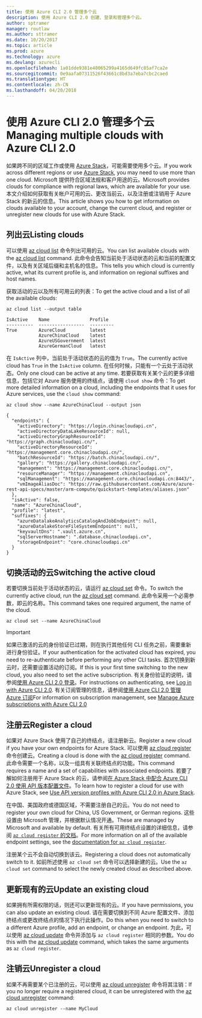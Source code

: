 ```yaml
---
title: 使用 Azure CLI 2.0 管理多个云
description: 使用 Azure CLI 2.0 创建、登录和管理多个云。
author: sptramer
manager: routlaw
ms.author: sttramer
ms.date: 10/20/2017
ms.topic: article
ms.prod: azure
ms.technology: azure
ms.devlang: azurecli
ms.openlocfilehash: 1a01dde9381e40065299a4165d649fc85af7ca2e
ms.sourcegitcommit: 0e9aafa07311526f43661c8bd3a7eba7cbc2caed
ms.translationtype: HT
ms.contentlocale: zh-CN
ms.lasthandoff: 04/20/2018
---
```

# <a name="managing-multiple-clouds-with-azure-cli-20"></a><span data-ttu-id="2abb2-103">使用 Azure CLI 2.0 管理多个云</span><span class="sxs-lookup"><span data-stu-id="2abb2-103">Managing multiple clouds with Azure CLI 2.0</span></span>

<span data-ttu-id="2abb2-104">如果跨不同的区域工作或使用 [Azure Stack](https://docs.microsoft.com/azure/azure-stack/user/)，可能需要使用多个云。</span><span class="sxs-lookup"><span data-stu-id="2abb2-104">If you work across different regions or use [Azure Stack](https://docs.microsoft.com/azure/azure-stack/user/), you may need to use more than one cloud.</span></span> <span data-ttu-id="2abb2-105">Microsoft 提供符合区域法规和客户用途的云。</span><span class="sxs-lookup"><span data-stu-id="2abb2-105">Microsoft provides clouds for compliance with regional laws, which are available for your use.</span></span> <span data-ttu-id="2abb2-106">本文介绍如何获取有关帐户可用的云、更改当前云，以及注册或注销用于 Azure Stack 的新云的信息。</span><span class="sxs-lookup"><span data-stu-id="2abb2-106">This article shows you how to get information on clouds available to your account, change the current cloud, and register or unregister new clouds for use with Azure Stack.</span></span>

## <a name="listing-clouds"></a><span data-ttu-id="2abb2-107">列出云</span><span class="sxs-lookup"><span data-stu-id="2abb2-107">Listing clouds</span></span>

<span data-ttu-id="2abb2-108">可以使用 [az cloud list](/cli/azure/cloud#az-cloud-list) 命令列出可用的云。</span><span class="sxs-lookup"><span data-stu-id="2abb2-108">You can list available clouds with the [az cloud list](/cli/azure/cloud#az-cloud-list) command.</span></span> <span data-ttu-id="2abb2-109">此命令会告知当前处于活动状态的云和当前的配置文件，以及有关区域后缀和主机名的信息。</span><span class="sxs-lookup"><span data-stu-id="2abb2-109">This tells you which cloud is currently active, what its current profile is, and information on regional suffixes and host names.</span></span>

<span data-ttu-id="2abb2-110">获取活动的云以及所有可用云的列表：</span><span class="sxs-lookup"><span data-stu-id="2abb2-110">To get the active cloud and a list of all the available clouds:</span></span>

```azurecli
az cloud list --output table
```

```output
IsActive    Name               Profile
----------  -----------------  ---------
True        AzureCloud         latest
            AzureChinaCloud    latest
            AzureUSGovernment  latest
            AzureGermanCloud   latest
```

<span data-ttu-id="2abb2-111">在 `IsActive` 列中，当前处于活动状态的云的值为 `True`。</span><span class="sxs-lookup"><span data-stu-id="2abb2-111">The currently active cloud has `True` in the `IsActive` column.</span></span> <span data-ttu-id="2abb2-112">在任何时候，只能有一个云处于活动状态。</span><span class="sxs-lookup"><span data-stu-id="2abb2-112">Only one cloud can be active at any time.</span></span> <span data-ttu-id="2abb2-113">若要获取有关某个云的更多详细信息，包括它对 Azure 服务使用的终结点，请使用 `cloud show` 命令：</span><span class="sxs-lookup"><span data-stu-id="2abb2-113">To get more detailed information on a cloud, including the endpoints that it uses for Azure services, use the `cloud show` command:</span></span>

```azurecli
az cloud show --name AzureChinaCloud --output json
```

```output
{
  "endpoints": {
    "activeDirectory": "https://login.chinacloudapi.cn",
    "activeDirectoryDataLakeResourceId": null,
    "activeDirectoryGraphResourceId": "https://graph.chinacloudapi.cn/",
    "activeDirectoryResourceId": "https://management.core.chinacloudapi.cn/",
    "batchResourceId": "https://batch.chinacloudapi.cn/",
    "gallery": "https://gallery.chinacloudapi.cn/",
    "management": "https://management.core.chinacloudapi.cn/",
    "resourceManager": "https://management.chinacloudapi.cn",
    "sqlManagement": "https://management.core.chinacloudapi.cn:8443/",
    "vmImageAliasDoc": "https://raw.githubusercontent.com/Azure/azure-rest-api-specs/master/arm-compute/quickstart-templates/aliases.json"
  },
  "isActive": false,
  "name": "AzureChinaCloud",
  "profile": "latest",
  "suffixes": {
    "azureDatalakeAnalyticsCatalogAndJobEndpoint": null,
    "azureDatalakeStoreFileSystemEndpoint": null,
    "keyvaultDns": ".vault.azure.cn",
    "sqlServerHostname": ".database.chinacloudapi.cn",
    "storageEndpoint": "core.chinacloudapi.cn"
  }
}
```

## <a name="switching-the-active-cloud"></a><span data-ttu-id="2abb2-114">切换活动的云</span><span class="sxs-lookup"><span data-stu-id="2abb2-114">Switching the active cloud</span></span>

<span data-ttu-id="2abb2-115">若要切换当前处于活动状态的云，请运行 [az cloud set](/cli/azure/cloud#az-cloud-set) 命令。</span><span class="sxs-lookup"><span data-stu-id="2abb2-115">To switch the currently active cloud, run the [az cloud set](/cli/azure/cloud#az-cloud-set) command.</span></span> <span data-ttu-id="2abb2-116">此命令采用一个必需参数，即云的名称。</span><span class="sxs-lookup"><span data-stu-id="2abb2-116">This command takes one required argument, the name of the cloud.</span></span>

```azurecli
az cloud set --name AzureChinaCloud
```

> [!IMPORTANT]
> <span data-ttu-id="2abb2-117">如果已激活的云的身份验证已过期，则在执行其他任何 CLI 任务之前，需要重新进行身份验证。</span><span class="sxs-lookup"><span data-stu-id="2abb2-117">If your authentication for the activated cloud has expired, you need to re-authenticate before performing any other CLI tasks.</span></span> <span data-ttu-id="2abb2-118">首次切换到新云时，还需要设置活动的订阅。</span><span class="sxs-lookup"><span data-stu-id="2abb2-118">If this is your first time switching to the new cloud, you also need to set the active subscription.</span></span>
> <span data-ttu-id="2abb2-119">有关身份验证的说明，请参阅[使用 Azure CLI 2.0 登录](authenticate-azure-cli.md)。</span><span class="sxs-lookup"><span data-stu-id="2abb2-119">For instructions on authenticating, see [Log in with Azure CLI 2.0](authenticate-azure-cli.md).</span></span> <span data-ttu-id="2abb2-120">有关订阅管理的信息，请参阅[使用 Azure CLI 2.0 管理 Azure 订阅](manage-azure-subscriptions-azure-cli.md)</span><span class="sxs-lookup"><span data-stu-id="2abb2-120">For information on subscription management, see [Manage Azure subscriptions with Azure CLI 2.0](manage-azure-subscriptions-azure-cli.md)</span></span>

## <a name="register-a-cloud"></a><span data-ttu-id="2abb2-121">注册云</span><span class="sxs-lookup"><span data-stu-id="2abb2-121">Register a cloud</span></span>

<span data-ttu-id="2abb2-122">如果对 Azure Stack 使用了自己的终结点，请注册新云。</span><span class="sxs-lookup"><span data-stu-id="2abb2-122">Register a new cloud if you have your own endpoints for Azure Stack.</span></span> <span data-ttu-id="2abb2-123">可以使用 [az cloud register](/cli/azure/cloud#az-cloud-register) 命令创建云。</span><span class="sxs-lookup"><span data-stu-id="2abb2-123">Creating a cloud is done with the [az cloud register](/cli/azure/cloud#az-cloud-register) command.</span></span> <span data-ttu-id="2abb2-124">此命令需要一个名称，以及一组具有关联终结点的功能。</span><span class="sxs-lookup"><span data-stu-id="2abb2-124">This command requires a name and a set of capabilities with associated endpoints.</span></span> <span data-ttu-id="2abb2-125">若要了解如何注册用于 Azure Stack 的云，请参阅[在 Azure Stack 中配合 Azure CLI 2.0 使用 API 版本配置文件](/azure/azure-stack/user/azure-stack-version-profiles-azurecli2#connect-to-azure-stack)。</span><span class="sxs-lookup"><span data-stu-id="2abb2-125">To learn how to register a cloud for use with Azure Stack, see [Use API version profiles with Azure CLI 2.0 in Azure Stack](/azure/azure-stack/user/azure-stack-version-profiles-azurecli2#connect-to-azure-stack).</span></span>

<span data-ttu-id="2abb2-126">在中国、美国政府或德国区域，不需要注册自己的云。</span><span class="sxs-lookup"><span data-stu-id="2abb2-126">You do not need to register your own cloud for China, US Government, or German regions.</span></span> <span data-ttu-id="2abb2-127">这些设置由 Microsoft 管理，并根据默认情况开通。</span><span class="sxs-lookup"><span data-stu-id="2abb2-127">These are managed by Microsoft and available by default.</span></span>  <span data-ttu-id="2abb2-128">有关所有可用终结点设置的详细信息，请参阅 [`az cloud register` 的文档](/cli/azure/cloud#az-cloud-register)。</span><span class="sxs-lookup"><span data-stu-id="2abb2-128">For more information on all of the available endpoint settings, see the [documentation for `az cloud register`](/cli/azure/cloud#az-cloud-register).</span></span>

<span data-ttu-id="2abb2-129">注册某个云不会自动切换到该云。</span><span class="sxs-lookup"><span data-stu-id="2abb2-129">Registering a cloud does not automatically switch to it.</span></span> <span data-ttu-id="2abb2-130">如前所述使用 `az cloud set` 命令可以选择新建的云。</span><span class="sxs-lookup"><span data-stu-id="2abb2-130">Use the `az cloud set` command to select the newly created cloud as described above.</span></span>

## <a name="update-an-existing-cloud"></a><span data-ttu-id="2abb2-131">更新现有的云</span><span class="sxs-lookup"><span data-stu-id="2abb2-131">Update an existing cloud</span></span>

<span data-ttu-id="2abb2-132">如果拥有所需权限的话，则还可以更新现有的云。</span><span class="sxs-lookup"><span data-stu-id="2abb2-132">If you have permissions, you can also update an existing cloud.</span></span> <span data-ttu-id="2abb2-133">请在需要切换到不同 Azure 配置文件、添加终结点或更改终结点的情况下执行此操作。</span><span class="sxs-lookup"><span data-stu-id="2abb2-133">Do this when you need to switch to a different Azure profile, add an endpoint, or change an endpoint.</span></span>
<span data-ttu-id="2abb2-134">为此，可以使用 [az cloud update](/cli/azure/cloud#az-cloud-update) 命令并添加与 `az cloud register` 相同的参数。</span><span class="sxs-lookup"><span data-stu-id="2abb2-134">You do this with the [az cloud update](/cli/azure/cloud#az-cloud-update) command, which takes the same arguments as `az cloud register`.</span></span>

## <a name="unregister-a-cloud"></a><span data-ttu-id="2abb2-135">注销云</span><span class="sxs-lookup"><span data-stu-id="2abb2-135">Unregister a cloud</span></span>

<span data-ttu-id="2abb2-136">如果不再需要某个已注册的云，可以使用 [az cloud unregister](/cli/azure/cloud#az-cloud-unregister) 命令将其注销：</span><span class="sxs-lookup"><span data-stu-id="2abb2-136">If you no longer require a registered cloud, it can be unregistered with the [az cloud unregister](/cli/azure/cloud#az-cloud-unregister) command:</span></span>

```azurecli
az cloud unregister --name MyCloud
```
